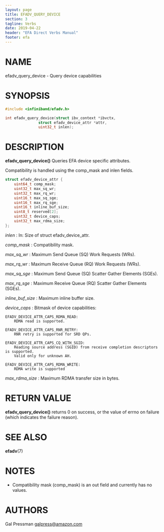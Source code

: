 ```yaml
---
layout: page
title: EFADV_QUERY_DEVICE
section: 3
tagline: Verbs
date: 2019-04-22
header: "EFA Direct Verbs Manual"
footer: efa
---
```


# NAME

efadv_query_device - Query device capabilities

# SYNOPSIS

```c
#include <infiniband/efadv.h>

int efadv_query_device(struct ibv_context *ibvctx,
		       struct efadv_device_attr *attr,
		       uint32_t inlen);
```

# DESCRIPTION

**efadv_query_device()** Queries EFA device specific attributes.

Compatibility is handled using the comp_mask and inlen fields.

```c
struct efadv_device_attr {
	uint64_t comp_mask;
	uint32_t max_sq_wr;
	uint32_t max_rq_wr;
	uint16_t max_sq_sge;
	uint16_t max_rq_sge;
	uint16_t inline_buf_size;
	uint8_t reserved[2];
	uint32_t device_caps;
	uint32_t max_rdma_size;
};
```

*inlen*
:	In: Size of struct efadv_device_attr.

*comp_mask*
:	Compatibility mask.

*max_sq_wr*
:	Maximum Send Queue (SQ) Work Requests (WRs).

*max_rq_wr*
:	Maximum Receive Queue (RQ) Work Requests (WRs).

*max_sq_sge*
:	Maximum Send Queue (SQ) Scatter Gather Elements (SGEs).

*max_rq_sge*
:	Maximum Receive Queue (RQ) Scatter Gather Elements (SGEs).

*inline_buf_size*
:	Maximum inline buffer size.

*device_caps*
:	Bitmask of device capabilities:

	EFADV_DEVICE_ATTR_CAPS_RDMA_READ:
		RDMA read is supported.

	EFADV_DEVICE_ATTR_CAPS_RNR_RETRY:
		RNR retry is supported for SRD QPs.

	EFADV_DEVICE_ATTR_CAPS_CQ_WITH_SGID:
		Reading source address (SGID) from receive completion descriptors is supported.
		Valid only for unknown AH.

	EFADV_DEVICE_ATTR_CAPS_RDMA_WRITE:
		RDMA write is supported

*max_rdma_size*
:	Maximum RDMA transfer size in bytes.

# RETURN VALUE

**efadv_query_device()** returns 0 on success, or the value of errno on failure
(which indicates the failure reason).

# SEE ALSO

**efadv**(7)

# NOTES

* Compatibility mask (comp_mask) is an out field and currently has no values.

# AUTHORS

Gal Pressman <galpress@amazon.com>
